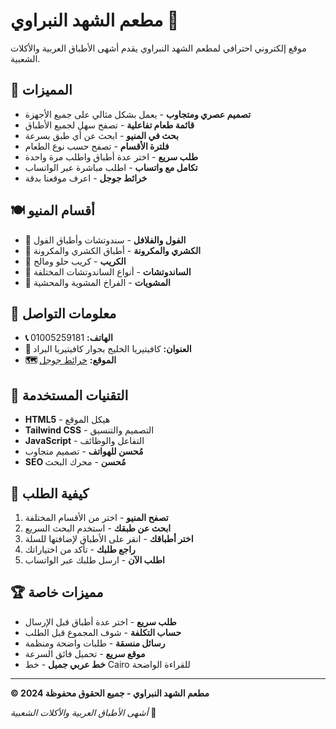 # مطعم الشهد النبراوي 🕌

موقع إلكتروني احترافي لمطعم الشهد النبراوي يقدم أشهى الأطباق العربية والأكلات الشعبية.

## 🌟 المميزات

- **تصميم عصري ومتجاوب** - يعمل بشكل مثالي على جميع الأجهزة
- **قائمة طعام تفاعلية** - تصفح سهل لجميع الأطباق
- **بحث في المنيو** - ابحث عن أي طبق بسرعة
- **فلترة الأقسام** - تصفح حسب نوع الطعام
- **طلب سريع** - اختر عدة أطباق واطلب مرة واحدة
- **تكامل مع واتساب** - اطلب مباشرة عبر الواتساب
- **خرائط جوجل** - اعرف موقعنا بدقة

## 🍽️ أقسام المنيو

- 🥙 **الفول والفلافل** - سندوتشات وأطباق الفول
- 🍲 **الكشري والمكرونة** - أطباق الكشري والمكرونة
- 🌯 **الكريب** - كريب حلو ومالح
- 🥪 **الساندوتشات** - أنواع الساندوتشات المختلفة  
- 🍗 **المشويات** - الفراخ المشوية والمحشية

## 📱 معلومات التواصل

- **📞 الهاتف:** 01005259181
- **📍 العنوان:** كافيتيريا الخليج بجوار كافيتيريا البراد
- **🗺️ الموقع:** [خرائط جوجل](https://maps.app.goo.gl/UwS9TRWJdbFz1WAM9)

## 🚀 التقنيات المستخدمة

- **HTML5** - هيكل الموقع
- **Tailwind CSS** - التصميم والتنسيق
- **JavaScript** - التفاعل والوظائف
- **مُحسن للهواتف** - تصميم متجاوب
- **SEO مُحسن** - محرك البحث

## 🎯 كيفية الطلب

1. **تصفح المنيو** - اختر من الأقسام المختلفة
2. **ابحث عن طبقك** - استخدم البحث السريع
3. **اختر أطباقك** - انقر على الأطباق لإضافتها للسلة
4. **راجع طلبك** - تأكد من اختياراتك
5. **اطلب الآن** - ارسل طلبك عبر الواتساب

## 🏆 مميزات خاصة

- **طلب سريع** - اختر عدة أطباق قبل الإرسال
- **حساب التكلفة** - شوف المجموع قبل الطلب
- **رسائل منسقة** - طلبات واضحة ومنظمة
- **موقع سريع** - تحميل فائق السرعة
- **خط عربي جميل** - خط Cairo للقراءة الواضحة

---

**© 2024 مطعم الشهد النبراوي - جميع الحقوق محفوظة**

*أشهى الأطباق العربية والأكلات الشعبية* 🌟